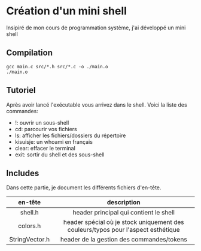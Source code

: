 # Création d'un mini shell

Insipiré de mon cours de programmation système, j'ai développé un mini shell

## Compilation
```
gcc main.c src/*.h src/*.c -o ./main.o
./main.o
```

## Tutoriel

Après avoir lancé l'exécutable vous arrivez dans le shell. Voici la liste des commandes:
- !: ouvrir un sous-shell
- cd: parcourir vos fichiers
- ls: afficher les fichiers/dossiers du répertoire
- kisuisje: un whoami en français
- clear: effacer le terminal
- exit: sortir du shell et des sous-shell


## Includes

Dans cette partie, je document les différents fichiers d'en-tête.

| en-tête            | description          |
| :------:           |:-------:             | 
| shell.h            |header principal qui contient le shell   |  
| colors.h           |header spécial où je stock uniquement des couleurs/typos pour l'aspect esthétique|  
| StringVector.h     |header de la gestion des commandes/tokens |    